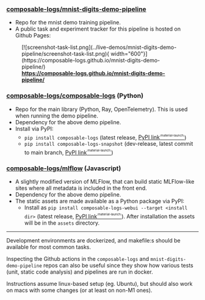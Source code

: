 ### [composable-logs/mnist-digits-demo-pipeline](https://github.com/composable-logs/mnist-digits-demo-pipeline)
 - Repo for the mnist demo training pipeline.
 - A public task and experiment tracker for this pipeline is hosted on Github Pages:
<figure markdown>
  [![screenshot-task-list.png](../live-demos/mnist-digits-demo-pipeline/screenshot-task-list.png){ width="600"}](https://composable-logs.github.io/mnist-digits-demo-pipeline/)
  <figcaption>
  <b><a href="https://composable-logs.github.io/mnist-digits-demo-pipeline/">
  https://composable-logs.github.io/mnist-digits-demo-pipeline/
  </a></b>
  </figcaption>
</figure>


### [composable-logs/composable-logs](https://github.com/composable-logs/composable-logs) (Python)
 - Repo for the main library (Python, Ray, OpenTelemetry). This is used when running the demo pipeline.
 - Dependency for the above demo pipeline.
 - Install via PyPI:
     - `pip install composable-logs` (latest release, [PyPI link<sup><sup><sub>:material-launch:</sub></sup></sup>](https://pypi.org/project/composable-logs))
     - `pip install composable-logs-snapshot` (dev-release, latest commit to main branch, [PyPI link<sup><sup><sub>:material-launch:</sub></sup></sup>](https://pypi.org/project/composable-logs-snapshot))

### [composable-logs/mlflow](https://github.com/composable-logs/mlflow) (Javascript)
 - A slightly modified version of MLFlow, that can build static MLFlow-like sites where all metadata is included in the front end.
 - Dependency for the above demo pipeline.
 - The static assets are made available as a Python package via PyPI:
     - Install as `pip install composable-logs-webui --target <install dir>` (latest release, [PyPI link<sup><sup><sub>:material-launch:</sub></sup></sup>](https://pypi.org/project/composable-logs-webui)). After installation the assets will be in the `assets` directory.

---

Development environments are dockerized, and makefile:s should be available for most common tasks.

Inspecting the Github actions in the `composable-logs` and `mnist-digits-demo-pipeline` repos can also be useful since they show how various tests (unit, static code analysis) and pipelines are run in docker.

Instructions assume linux-based setup (eg. Ubuntu), but should also work on macs with some changes (or at least on non-M1 ones).

